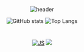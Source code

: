 <div align="center">

![header](https://capsule-render.vercel.app/api?type=waving&color=auto&height=300&section=header&text=CHAEYEONG%20&fontSize=90)

![GitHub stats](https://github-readme-stats.vercel.app/api?&descAlign=60&color=gradient&username=Leechae00&theme=buefy&show_icons=true&height=400) 
![Top Langs](https://github-readme-stats.vercel.app/api/top-langs/?username=Leechae00&layout=compact&theme=buefy)

#
[![JS](https://img.shields.io/badge/JavaScript-F7DF1E?style=flat-square&logo=JavaScript&logoColor=black)](github.com/Leechae00/JAVA)
<img src="https://img.shields.io/badge/Java-007396?style=flat-square&logo=C&logoColor=white"/>
</div>








<!--
![solved.ac stats](https://github-readme-solvedac.vercel.app/api/?handle=mirr0615)
**Leechae00/Leechae00** is a ✨ _special_ ✨ repository because its `README.md` (this file) appears on your GitHub profile.

Here are some ideas to get you started:

- 🔭 I’m currently working on ...
- 🌱 I’m currently learning ...
- 👯 I’m looking to collaborate on ...
- 🤔 I’m looking for help with ...
- 💬 Ask me about ...
- 📫 How to reach me: ...
- 😄 Pronouns: ...
- ⚡ Fun fact: ...
-->
